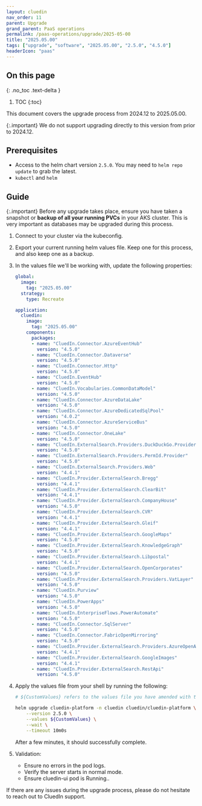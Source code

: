 ```yaml
---
layout: cluedin
nav_order: 11
parent: Upgrade
grand_parent: PaaS operations
permalink: /paas-operations/upgrade/2025-05-00
title: "2025.05.00"
tags: ["upgrade", "software", "2025.05.00", "2.5.0", "4.5.0"]
headerIcon: "paas"
---
```

## On this page
{: .no_toc .text-delta }
1. TOC
{:toc}

This document covers the upgrade process from 2024.12 to 2025.05.00.

{:.important}
We do not support upgrading directly to this version from prior to 2024.12.

## Prerequisites
- Access to the helm chart version `2.5.0`. You may need to `helm repo update` to grab the latest.
- `kubectl` and `helm`

## Guide

{:.important}
Before any upgrade takes place, ensure you have taken a snapshot or **backup of all your running PVCs** in your AKS cluster. This is very important as databases may be upgraded during this process.

1. Connect to your cluster via the kubeconfig.
1. Export your current running helm values file. Keep one for this process, and also keep one as a backup.
1. In the values file we'll be working with, update the following properties:

    ```yaml
    global:
      image:
        tag: "2025.05.00"
      strategy:
        type: Recreate

    application:
      cluedin:
        image:
          tag: "2025.05.00"
        components:
          packages:
          - name: "CluedIn.Connector.AzureEventHub"
            version: "4.5.0"
          - name: "CluedIn.Connector.Dataverse"
            version: "4.5.0"
          - name: "CluedIn.Connector.Http"
            version: "4.5.0"
          - name: "CluedIn.EventHub"
            version: "4.5.0"
          - name: "CluedIn.Vocabularies.CommonDataModel"
            version: "4.5.0"
          - name: "CluedIn.Connector.AzureDataLake"
            version: "4.5.0"
          - name: "CluedIn.Connector.AzureDedicatedSqlPool"
            version: "4.0.2"
          - name: "CluedIn.Connector.AzureServiceBus"
            version: "4.5.0"
          - name: "CluedIn.Connector.OneLake"
            version: "4.5.0"
          - name: "CluedIn.ExternalSearch.Providers.DuckDuckGo.Provider"
            version: "4.5.0"
          - name: "CluedIn.ExternalSearch.Providers.PermId.Provider"
            version: "4.5.0"
          - name: "CluedIn.ExternalSearch.Providers.Web"
            version: "4.4.1"
          - name: "CluedIn.Provider.ExternalSearch.Bregg"
            version: "4.4.1"
          - name: "CluedIn.Provider.ExternalSearch.ClearBit"
            version: "4.4.1"
          - name: "CluedIn.Provider.ExternalSearch.CompanyHouse"
            version: "4.5.0"
          - name: "CluedIn.Provider.ExternalSearch.CVR"
            version: "4.4.1"
          - name: "CluedIn.Provider.ExternalSearch.Gleif"
            version: "4.4.1"
          - name: "CluedIn.Provider.ExternalSearch.GoogleMaps"
            version: "4.5.0"
          - name: "CluedIn.Provider.ExternalSearch.KnowledgeGraph"
            version: "4.5.0"
          - name: "CluedIn.Provider.ExternalSearch.Libpostal"
            version: "4.4.1"
          - name: "CluedIn.Provider.ExternalSearch.OpenCorporates"
            version: "4.5.0"
          - name: "CluedIn.Provider.ExternalSearch.Providers.VatLayer"
            version: "4.5.0"
          - name: "CluedIn.Purview"
            version: "4.5.0"
          - name: "CluedIn.PowerApps"
            version: "4.5.0"
          - name: "CluedIn.EnterpriseFlows.PowerAutomate"
            version: "4.5.0"
          - name: "CluedIn.Connector.SqlServer"
            version: "4.5.0"
          - name: "CluedIn.Connector.FabricOpenMirroring"
            version: "4.5.0"
          - name: "CluedIn.Provider.ExternalSearch.Providers.AzureOpenAI"
            version: "4.4.1"
          - name: "CluedIn.Provider.ExternalSearch.GoogleImages"
            version: "4.4.1"
          - name: "CluedIn.Provider.ExternalSearch.RestApi"
            version: "4.5.0"
    ```
1. Apply the values file from your shell by running the following:

    ```bash
    # ${CustomValues} refers to the values file you have amended with the above changes. Please type the full path here.

    helm upgrade cluedin-platform -n cluedin cluedin/cluedin-platform \
        --version 2.5.0 \
        --values ${CustomValues} \
        --wait \
        --timeout 10m0s
    ```

    After a few minutes, it should successfully complete.

1. Validation:
    - Ensure no errors in the pod logs.
    - Verify the server starts in normal mode.
    - Ensure cluedin-ui pod is Running..

If there are any issues during the upgrade process, please do not hesitate to reach out to CluedIn support.
